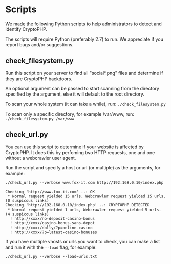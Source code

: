 Scripts
=======

We made the following Python scripts to help administrators to detect and identify CryptoPHP.

The scripts will require Python (preferably 2.7) to run.
We appreciate if you report bugs and/or suggestions.

check_filesystem.py
-------------------

Run this script on your server to find all "social*.png" files and determine if they are CryptoPHP backdoors. 

An optional argument can be passed to start scanning from the directory specified by the argument, else it will default to the root directory.

To scan your whole system (it can take a while), run: `./check_filesystem.py`

To scan only a specific directory, for example /var/www, run: `./check_filesystem.py /var/www`


check_url.py
------------
You can use this script to determine if your website is affected by CryptoPHP.
It does this by perfoming two HTTP requests, one and one without a webcrawler user agent.

Run the script and specify a host or url (or multiple) as the arguments, for example:

`./check_url.py --verbose www.fox-it.com http://192.168.0.10/index.php`

	Checking 'http://www.fox-it.com' ..: OK
	 * Normal request yielded 15 urls, Webcrawler request yielded 15 urls. (0 suspicous links)
	Checking 'http://192.168.0.10/index.php' ..: CRYPTOPHP DETECTED
	 * Normal request yielded 1 urls, Webcrawler request yielded 5 urls. (4 suspicous links)
	  ! http://xxxx/no-deposit-casino-bonus
	  ! http://xxxx/casino-bonus-sans-depot
	  ! http://xxxx/dolly/?p=online-casino
	  ! http://xxxx/?p=latest-casino-bonuses

If you have multiple vhosts or urls you want to check, you can make a list and run it with the `--load` flag, for example:

`./check_url.py --verbose --load=urls.txt`



